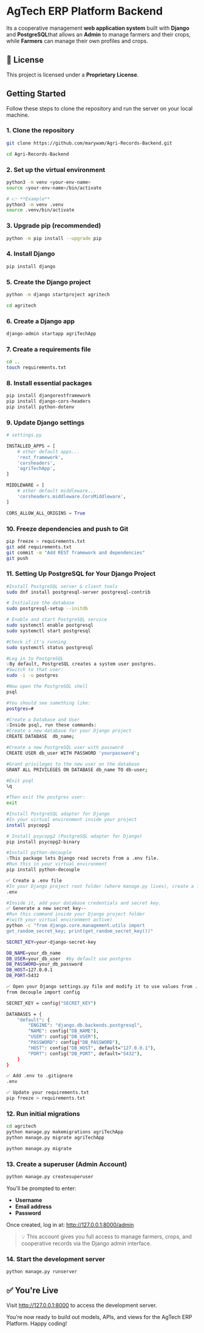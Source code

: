 
# AgTech ERP Platform Backend

Its a cooperative management **web application system** built with **Django** and **PostgreSQL**that allows an **Admin** to manage farmers and their crops, while **Farmers** can manage their own profiles and crops.

## 📜 License

This project is licensed under a **Proprietary License**.  

## Getting Started

Follow these steps to clone the repository and run the server on your local machine.

### 1. Clone the repository

```bash
git clone https://github.com/marywam/Agri-Records-Backend.git

cd Agri-Records-Backend

```

### 2. Set up the virtual environment

```bash
python3 -m venv <your-env-name>
source <your-env-name>/bin/activate

# 👉 **Example**
python3 -m venv .venv
source .venv/bin/activate

```

### 3. Upgrade pip (recommended)

```bash
python -m pip install --upgrade pip

```

### 4. Install Django

```bash
pip install django

```

### 5. Create the Django project

```bash
python -m django startproject agritech

cd agritech

```

### 6. Create a Django app

```bash
django-admin startapp agriTechApp

```

### 7. Create a requirements file

```bash
cd ..
touch requirements.txt

```

### 8. Install essential packages

```bash
pip install djangorestframework
pip install django-cors-headers
pip install python-dotenv

```

### 9. Update Django settings

```python
# settings.py

INSTALLED_APPS = [
    # other default apps...
    'rest_framework',
    'corsheaders',
    'agriTechApp',
]

MIDDLEWARE = [
    # other default middleware...
    'corsheaders.middleware.CorsMiddleware',
]

CORS_ALLOW_ALL_ORIGINS = True

```

### 10. Freeze dependencies and push to Git

```bash
pip freeze > requirements.txt
git add requirements.txt
git commit -m "Add REST framework and dependencies"
git push

```

### 11. Setting Up PostgreSQL for Your Django Project

```bash
#Install PostgreSQL server & client tools
sudo dnf install postgresql-server postgresql-contrib

# Initialize the database
sudo postgresql-setup --initdb

# Enable and start PostgreSQL service
sudo systemctl enable postgresql
sudo systemctl start postgresql

#Check if it's running
sudo systemctl status postgresql

#Log in to PostgreSQL
💡By default, PostgreSQL creates a system user postgres.
#Switch to that user: 
sudo -i -u postgres

#Now open the PostgreSQL shell
psql

#You should see something like:
postgres=#

#Create a Database and User
💡Inside psql, run these commands:
#Create a new database for your Django project 
CREATE DATABASE  db_name;

#Create a new PostgreSQL user with password 
CREATE USER db_user WITH PASSWORD 'yourpassword';

#Grant privileges to the new user on the database 
GRANT ALL PRIVILEGES ON DATABASE db_name TO db-user;

#Exit psql
\q

#Then exit the postgres user:
exit

#Install PostgreSQL adapter for Django
#In your virtual environment inside your project
install psycopg2

# Install psycopg2 (PostgreSQL adapter for Django)
pip install psycopg2-binary

#Install python-decouple
💡This package lets Django read secrets from a .env file.
#Run this in your virtual environment
pip install python-decouple

✅ Create a .env file
#In your Django project root folder (where manage.py lives), create a file named
.env

#Inside it, add your database credentials and secret key. 
✅ Generate a new secret key--
#Run this command inside your Django project folder 
#(with your virtual environment active)
python -c "from django.core.management.utils import 
get_random_secret_key; print(get_random_secret_key())"

SECRET_KEY=your-django-secret-key

DB_NAME=your_db_name
DB_USER=your_db_user  #by default use postgres
DB_PASSWORD=your_db_password
DB_HOST=127.0.0.1
DB_PORT=5432

✅ Open your Django settings.py file and modify it to use values from .env.
from decouple import config

SECRET_KEY = config("SECRET_KEY")

DATABASES = {
    "default": {
        "ENGINE": "django.db.backends.postgresql",
        "NAME": config("DB_NAME"),
        "USER": config("DB_USER"),
        "PASSWORD": config("DB_PASSWORD"),
        "HOST": config("DB_HOST", default="127.0.0.1"),
        "PORT": config("DB_PORT", default="5432"),
    }
}

✅ Add .env to .gitignore
.env

✅ Update your requirements.txt
pip freeze > requirements.txt


```

### 12. Run initial migrations

```bash
cd agritech
python manage.py makemigrations agriTechApp
python manage.py migrate agriTechApp

python manage.py migrate

```

### 13. Create a superuser (Admin Account)

```bash
python manage.py createsuperuser

```

You'll be prompted to enter:

- **Username**  
- **Email address**  
- **Password**

Once created, log in at:
<http://127.0.0.1:8000/admin>

> 💡 This account gives you full access to manage farmers, crops, and cooperative records via the Django admin interface.

### 14. Start the development server

```bash
python manage.py runserver

```

## ✅ You're Live

Visit <http://127.0.0.1:8000> to access the development server.

You’re now ready to build out models, APIs, and views for the AgTech ERP Platform. Happy coding!
